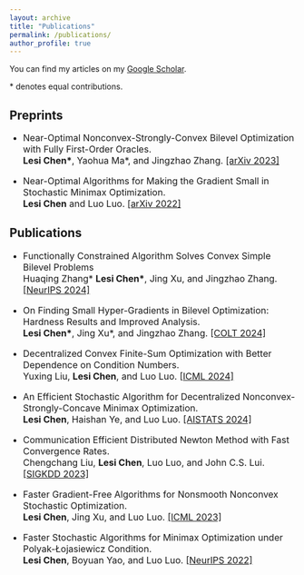 ```yaml
---
layout: archive
title: "Publications"
permalink: /publications/
author_profile: true
---
```


You can find my articles on my [Google Scholar](https://scholar.google.com/citations?user=ynGzhugAAAAJ&hl=en&oi=ao). 

 \* denotes equal contributions.

<h2> Preprints </h2>

<ul>
<font size="3">
<li><p> Near-Optimal Nonconvex-Strongly-Convex Bilevel Optimization with Fully First-Order Oracles. <br />
 <b>Lesi Chen*</b>, Yaohua Ma*, and Jingzhao Zhang. <a href="https://arxiv.org/abs/2306.14853">[arXiv 2023]  </a>
 </p></li>
<li><p> Near-Optimal Algorithms for Making the Gradient Small in Stochastic Minimax Optimization. <br />
 <b>Lesi Chen</b> and Luo Luo. <a href="https://arxiv.org/abs/2208.05925">[arXiv 2022]  </a>
 </p></li>
</font>
</ul>

<h2> Publications </h2>

<ul>
<font size="3">
<li><p> Functionally Constrained Algorithm Solves Convex Simple Bilevel Problems <br />
Huaqing Zhang* <b>Lesi Chen*</b>, Jing Xu, and Jingzhao Zhang. <a href="https://arxiv.org/abs/2409.06530v1">[NeurIPS 2024]  </a>
 </p></li>
<li><p> On Finding Small Hyper-Gradients in Bilevel Optimization: Hardness Results and Improved Analysis. <br />
 <b>Lesi Chen*</b>, Jing Xu*, and Jingzhao Zhang. <a href="https://arxiv.org/abs/2301.00712">[COLT 2024] </a>
</p></li>
<li><p>
Decentralized Convex Finite-Sum Optimization with Better Dependence on Condition Numbers. <br />
Yuxing Liu, <b>Lesi Chen</b>,  and Luo Luo. <a href="https://openreview.net/pdf?id=LLdeUPOUXk">[ICML 2024] </a> 
</p></li>
<li><p> An Efficient Stochastic Algorithm for Decentralized Nonconvex-Strongly-Concave Minimax Optimization. <br />
<b>Lesi Chen</b>, Haishan Ye, and Luo Luo. <a href="https://arxiv.org/abs/2212.02387">[AISTATS 2024] </a>
</p> </li>
<li><p> Communication Efficient Distributed Newton Method with Fast Convergence Rates. <br />
 Chengchang Liu, <b>Lesi Chen</b>, Luo Luo, and John C.S. Lui. <a href="https://arxiv.org/abs/2305.17945">[SIGKDD 2023] </a>
</p> </li>
 <li><p>  Faster Gradient-Free Algorithms for Nonsmooth Nonconvex Stochastic Optimization. <br />
 <b>Lesi Chen</b>, Jing Xu, and Luo Luo. <a href="https://arxiv.org/abs/2301.06428"> [ICML 2023] </a>
 </p> </li>
 <li><p>  Faster Stochastic Algorithms for Minimax Optimization under Polyak-Łojasiewicz Condition. <br />
 <b>Lesi Chen</b>, Boyuan Yao, and Luo Luo. <a href="https://arxiv.org/abs/2307.15868"> [NeurIPS 2022] </a>
 </p> </li>
</font>
</ul>
  
  
